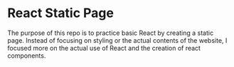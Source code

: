 # React Static Page

The purpose of this repo is to practice basic React by creating a static page. Instead of focusing on styling or the actual contents of the website, I focused more on the actual use of React and the creation of react components.
